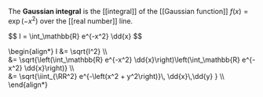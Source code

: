 The **Gaussian integral** is the [[integral]] of the [[Gaussian function]] $f(x) = \exp\left(-x^2\right)$ over the [[real number]] line.

$$
I = \int_\mathbb{R} e^\{-x^2} \dd{x}
$$

\begin{align\*}
I &= \sqrt{I^2} \\\\\
&= \sqrt{\left(\int_\mathbb{R} e\^{-x^2} \dd{x}\right)\left(\int_\mathbb{R} e\^{-x^2} \dd{x}\right)} \\\\\
&= \sqrt{\iint_{\RR^2} e\^{-\left(x^2 + y^2\right)}\\, \dd{x}\\,\dd{y} } \\\\\
\end{align\*}